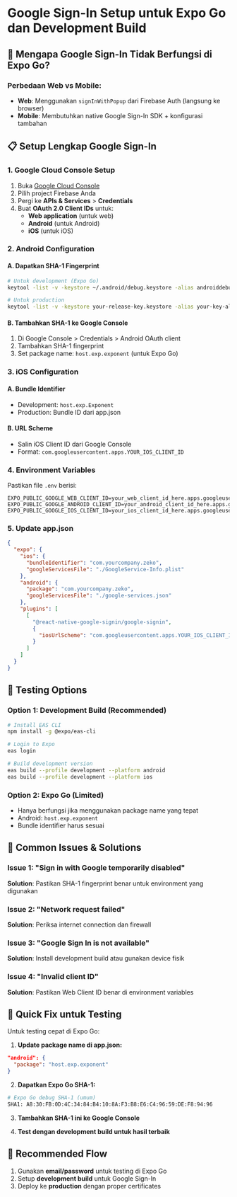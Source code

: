 # Google Sign-In Setup untuk Expo Go dan Development Build

## 🚨 Mengapa Google Sign-In Tidak Berfungsi di Expo Go?

### Perbedaan Web vs Mobile:
- **Web**: Menggunakan `signInWithPopup` dari Firebase Auth (langsung ke browser)
- **Mobile**: Membutuhkan native Google Sign-In SDK + konfigurasi tambahan

## 📋 Setup Lengkap Google Sign-In

### 1. **Google Cloud Console Setup**

1. Buka [Google Cloud Console](https://console.cloud.google.com/)
2. Pilih project Firebase Anda
3. Pergi ke **APIs & Services** > **Credentials**
4. Buat **OAuth 2.0 Client IDs** untuk:
   - **Web application** (untuk web)
   - **Android** (untuk Android)
   - **iOS** (untuk iOS)

### 2. **Android Configuration**

#### A. Dapatkan SHA-1 Fingerprint
```bash
# Untuk development (Expo Go)
keytool -list -v -keystore ~/.android/debug.keystore -alias androiddebugkey -storepass android -keypass android

# Untuk production
keytool -list -v -keystore your-release-key.keystore -alias your-key-alias
```

#### B. Tambahkan SHA-1 ke Google Console
1. Di Google Console > Credentials > Android OAuth client
2. Tambahkan SHA-1 fingerprint
3. Set package name: `host.exp.exponent` (untuk Expo Go)

### 3. **iOS Configuration**

#### A. Bundle Identifier
- Development: `host.exp.Exponent`
- Production: Bundle ID dari app.json

#### B. URL Scheme
- Salin iOS Client ID dari Google Console
- Format: `com.googleusercontent.apps.YOUR_IOS_CLIENT_ID`

### 4. **Environment Variables**

Pastikan file `.env` berisi:
```env
EXPO_PUBLIC_GOOGLE_WEB_CLIENT_ID=your_web_client_id_here.apps.googleusercontent.com
EXPO_PUBLIC_GOOGLE_ANDROID_CLIENT_ID=your_android_client_id_here.apps.googleusercontent.com
EXPO_PUBLIC_GOOGLE_IOS_CLIENT_ID=your_ios_client_id_here.apps.googleusercontent.com
```

### 5. **Update app.json**

```json
{
  "expo": {
    "ios": {
      "bundleIdentifier": "com.yourcompany.zeko",
      "googleServicesFile": "./GoogleService-Info.plist"
    },
    "android": {
      "package": "com.yourcompany.zeko",
      "googleServicesFile": "./google-services.json"
    },
    "plugins": [
      [
        "@react-native-google-signin/google-signin",
        {
          "iosUrlScheme": "com.googleusercontent.apps.YOUR_IOS_CLIENT_ID"
        }
      ]
    ]
  }
}
```

## 🔧 Testing Options

### Option 1: Development Build (Recommended)
```bash
# Install EAS CLI
npm install -g @expo/eas-cli

# Login to Expo
eas login

# Build development version
eas build --profile development --platform android
eas build --profile development --platform ios
```

### Option 2: Expo Go (Limited)
- Hanya berfungsi jika menggunakan package name yang tepat
- Android: `host.exp.exponent`
- Bundle identifier harus sesuai

## 🐛 Common Issues & Solutions

### Issue 1: "Sign in with Google temporarily disabled"
**Solution**: Pastikan SHA-1 fingerprint benar untuk environment yang digunakan

### Issue 2: "Network request failed"
**Solution**: Periksa internet connection dan firewall

### Issue 3: "Google Sign In is not available"
**Solution**: Install development build atau gunakan device fisik

### Issue 4: "Invalid client ID"
**Solution**: Pastikan Web Client ID benar di environment variables

## 📱 Quick Fix untuk Testing

Untuk testing cepat di Expo Go:

1. **Update package name di app.json:**
```json
"android": {
  "package": "host.exp.exponent"
}
```

2. **Dapatkan Expo Go SHA-1:**
```bash
# Expo Go debug SHA-1 (umum)
SHA1: A8:30:FB:0D:4C:34:84:B4:10:8A:F3:B8:E6:C4:96:59:DE:F8:94:96
```

3. **Tambahkan SHA-1 ini ke Google Console**

4. **Test dengan development build untuk hasil terbaik**

## 🎯 Recommended Flow

1. Gunakan **email/password** untuk testing di Expo Go
2. Setup **development build** untuk Google Sign-In
3. Deploy ke **production** dengan proper certificates
